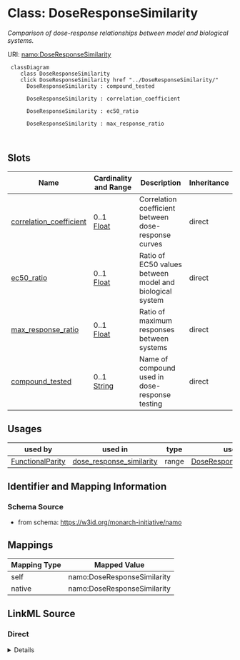 

# Class: DoseResponseSimilarity 


_Comparison of dose-response relationships between model and biological systems._





URI: [namo:DoseResponseSimilarity](https://w3id.org/monarch-initiative/namo/DoseResponseSimilarity)





```mermaid
 classDiagram
    class DoseResponseSimilarity
    click DoseResponseSimilarity href "../DoseResponseSimilarity/"
      DoseResponseSimilarity : compound_tested
        
      DoseResponseSimilarity : correlation_coefficient
        
      DoseResponseSimilarity : ec50_ratio
        
      DoseResponseSimilarity : max_response_ratio
        
      
```




<!-- no inheritance hierarchy -->


## Slots

| Name | Cardinality and Range | Description | Inheritance |
| ---  | --- | --- | --- |
| [correlation_coefficient](correlation_coefficient.md) | 0..1 <br/> [Float](Float.md) | Correlation coefficient between dose-response curves | direct |
| [ec50_ratio](ec50_ratio.md) | 0..1 <br/> [Float](Float.md) | Ratio of EC50 values between model and biological system | direct |
| [max_response_ratio](max_response_ratio.md) | 0..1 <br/> [Float](Float.md) | Ratio of maximum responses between systems | direct |
| [compound_tested](compound_tested.md) | 0..1 <br/> [String](String.md) | Name of compound used in dose-response testing | direct |





## Usages

| used by | used in | type | used |
| ---  | --- | --- | --- |
| [FunctionalParity](FunctionalParity.md) | [dose_response_similarity](dose_response_similarity.md) | range | [DoseResponseSimilarity](DoseResponseSimilarity.md) |







## Identifier and Mapping Information






### Schema Source


* from schema: https://w3id.org/monarch-initiative/namo




## Mappings

| Mapping Type | Mapped Value |
| ---  | ---  |
| self | namo:DoseResponseSimilarity |
| native | namo:DoseResponseSimilarity |






## LinkML Source

<!-- TODO: investigate https://stackoverflow.com/questions/37606292/how-to-create-tabbed-code-blocks-in-mkdocs-or-sphinx -->

### Direct

<details>
```yaml
name: DoseResponseSimilarity
description: Comparison of dose-response relationships between model and biological
  systems.
from_schema: https://w3id.org/monarch-initiative/namo
attributes:
  correlation_coefficient:
    name: correlation_coefficient
    description: Correlation coefficient between dose-response curves.
    from_schema: https://w3id.org/monarch-initiative/namo
    domain_of:
    - MolecularSimilarity
    - DoseResponseSimilarity
    range: float
  ec50_ratio:
    name: ec50_ratio
    description: Ratio of EC50 values between model and biological system.
    from_schema: https://w3id.org/monarch-initiative/namo
    rank: 1000
    domain_of:
    - DoseResponseSimilarity
    range: float
  max_response_ratio:
    name: max_response_ratio
    description: Ratio of maximum responses between systems.
    from_schema: https://w3id.org/monarch-initiative/namo
    rank: 1000
    domain_of:
    - DoseResponseSimilarity
    range: float
  compound_tested:
    name: compound_tested
    description: Name of compound used in dose-response testing.
    from_schema: https://w3id.org/monarch-initiative/namo
    rank: 1000
    domain_of:
    - DoseResponseSimilarity

```
</details>

### Induced

<details>
```yaml
name: DoseResponseSimilarity
description: Comparison of dose-response relationships between model and biological
  systems.
from_schema: https://w3id.org/monarch-initiative/namo
attributes:
  correlation_coefficient:
    name: correlation_coefficient
    description: Correlation coefficient between dose-response curves.
    from_schema: https://w3id.org/monarch-initiative/namo
    alias: correlation_coefficient
    owner: DoseResponseSimilarity
    domain_of:
    - MolecularSimilarity
    - DoseResponseSimilarity
    range: float
  ec50_ratio:
    name: ec50_ratio
    description: Ratio of EC50 values between model and biological system.
    from_schema: https://w3id.org/monarch-initiative/namo
    rank: 1000
    alias: ec50_ratio
    owner: DoseResponseSimilarity
    domain_of:
    - DoseResponseSimilarity
    range: float
  max_response_ratio:
    name: max_response_ratio
    description: Ratio of maximum responses between systems.
    from_schema: https://w3id.org/monarch-initiative/namo
    rank: 1000
    alias: max_response_ratio
    owner: DoseResponseSimilarity
    domain_of:
    - DoseResponseSimilarity
    range: float
  compound_tested:
    name: compound_tested
    description: Name of compound used in dose-response testing.
    from_schema: https://w3id.org/monarch-initiative/namo
    rank: 1000
    alias: compound_tested
    owner: DoseResponseSimilarity
    domain_of:
    - DoseResponseSimilarity
    range: string

```
</details>